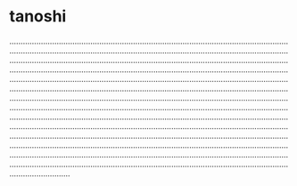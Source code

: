 # tanoshi
...................................................................................................................................................................................................................................................................................................................................................................................................................................................................................................................................................................................................................................................................................................................................................................................................................................................................................................................................................................................................................................................................................................................................................................................................................................................................................................................................................................................................................................................................................................................................................................................................................................................................................................................................................................................................................................